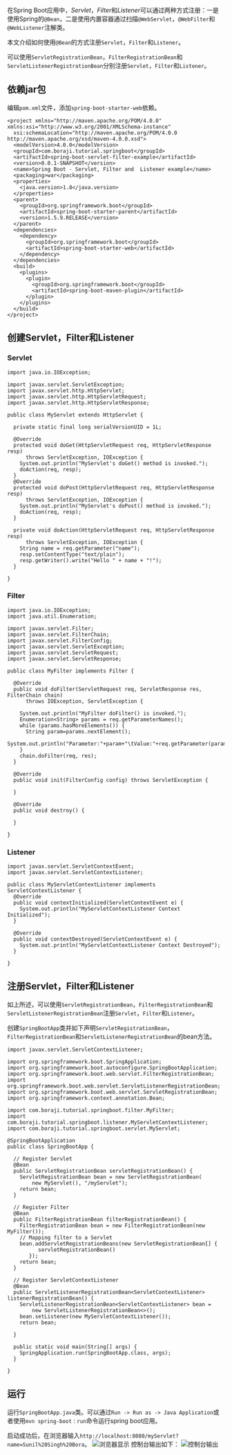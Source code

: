 在Spring Boot应用中，*Servlet*，*Filter*和*Listener*可以通过两种方式注册：一是使用Spring的`@Bean`，二是使用内置容器通过扫描`@WebServlet`，`@WebFilter`和`@WebListener`注解类。

本文介绍如何使用`@Bean`的方式注册`Servlet`，`Filter`和`Listener`。

可以使用`ServletRegistrationBean`，`FilterRegistrationBean`和`ServletListenerRegistrationBean`分别注册`Servlet`，`Filter`和`Listener`。

## 依赖jar包

编辑`pom.xml`文件，添加`spring-boot-starter-web`依赖。
```
<project xmlns="http://maven.apache.org/POM/4.0.0" xmlns:xsi="http://www.w3.org/2001/XMLSchema-instance"
  xsi:schemaLocation="http://maven.apache.org/POM/4.0.0 http://maven.apache.org/xsd/maven-4.0.0.xsd">
  <modelVersion>4.0.0</modelVersion>
  <groupId>com.boraji.tutorial.springboot</groupId>
  <artifactId>spring-boot-servlet-filter-example</artifactId>
  <version>0.0.1-SNAPSHOT</version>
  <name>Spring Boot - Servlet, Filter and  Listener example</name>
  <packaging>war</packaging>
  <properties>
    <java.version>1.8</java.version>
  </properties>
  <parent>
    <groupId>org.springframework.boot</groupId>
    <artifactId>spring-boot-starter-parent</artifactId>
    <version>1.5.9.RELEASE</version>
  </parent>
  <dependencies>
    <dependency>
      <groupId>org.springframework.boot</groupId>
      <artifactId>spring-boot-starter-web</artifactId>
    </dependency>
  </dependencies>
  <build>
    <plugins>
      <plugin>
        <groupId>org.springframework.boot</groupId>
        <artifactId>spring-boot-maven-plugin</artifactId>
      </plugin>
    </plugins>
  </build>
</project>
```

## 创建Servlet，Filter和Listener

### Servlet
```
import java.io.IOException;

import javax.servlet.ServletException;
import javax.servlet.http.HttpServlet;
import javax.servlet.http.HttpServletRequest;
import javax.servlet.http.HttpServletResponse;

public class MyServlet extends HttpServlet {

  private static final long serialVersionUID = 1L;

  @Override
  protected void doGet(HttpServletRequest req, HttpServletResponse resp)
      throws ServletException, IOException {
    System.out.println("MyServlet's doGet() method is invoked.");
    doAction(req, resp);
  }
  @Override
  protected void doPost(HttpServletRequest req, HttpServletResponse resp)
      throws ServletException, IOException {
    System.out.println("MyServlet's doPost() method is invoked.");
    doAction(req, resp);
  }
  
  private void doAction(HttpServletRequest req, HttpServletResponse resp)
      throws ServletException, IOException {
    String name = req.getParameter("name");
    resp.setContentType("text/plain");
    resp.getWriter().write("Hello " + name + "!");
  }
  
}
```

### Filter
```
import java.io.IOException;
import java.util.Enumeration;

import javax.servlet.Filter;
import javax.servlet.FilterChain;
import javax.servlet.FilterConfig;
import javax.servlet.ServletException;
import javax.servlet.ServletRequest;
import javax.servlet.ServletResponse;

public class MyFilter implements Filter {

  @Override
  public void doFilter(ServletRequest req, ServletResponse res, FilterChain chain)
      throws IOException, ServletException {
    
    System.out.println("MyFilter doFilter() is invoked.");
    Enumeration<String> params = req.getParameterNames();
    while (params.hasMoreElements()) {
      String param=params.nextElement();
      System.out.println("Parameter:"+param+"\tValue:"+req.getParameter(param));
    }
    chain.doFilter(req, res);
  }

  @Override
  public void init(FilterConfig config) throws ServletException {
    
  }

  @Override
  public void destroy() {

  }

}
```

### Listener
```
import javax.servlet.ServletContextEvent;
import javax.servlet.ServletContextListener;

public class MyServletContextListener implements ServletContextListener {
  @Override
  public void contextInitialized(ServletContextEvent e) {
    System.out.println("MyServletContextListener Context Initialized");
  }

  @Override
  public void contextDestroyed(ServletContextEvent e) {
    System.out.println("MyServletContextListener Context Destroyed");
  }

}
```

## 注册Servlet，Filter和Listener

如上所述，可以使用`ServletRegistrationBean`，`FilterRegistrationBean`和`ServletListenerRegistrationBean`注册`Servlet`，`Filter`和`Listener`。

创建`SpringBootApp`类并如下声明`ServletRegistrationBean`，`FilterRegistrationBean`和`ServletListenerRegistrationBean`的bean方法。
```
import javax.servlet.ServletContextListener;

import org.springframework.boot.SpringApplication;
import org.springframework.boot.autoconfigure.SpringBootApplication;
import org.springframework.boot.web.servlet.FilterRegistrationBean;
import org.springframework.boot.web.servlet.ServletListenerRegistrationBean;
import org.springframework.boot.web.servlet.ServletRegistrationBean;
import org.springframework.context.annotation.Bean;

import com.boraji.tutorial.springboot.filter.MyFilter;
import com.boraji.tutorial.springboot.listener.MyServletContextListener;
import com.boraji.tutorial.springboot.servlet.MyServlet;

@SpringBootApplication
public class SpringBootApp {

  // Register Servlet
  @Bean
  public ServletRegistrationBean servletRegistrationBean() {
    ServletRegistrationBean bean = new ServletRegistrationBean(
        new MyServlet(), "/myServlet");
    return bean;
  }

  // Register Filter
  @Bean
  public FilterRegistrationBean filterRegistrationBean() {
    FilterRegistrationBean bean = new FilterRegistrationBean(new MyFilter());
    // Mapping filter to a Servlet
    bean.addServletRegistrationBeans(new ServletRegistrationBean[] {
          servletRegistrationBean() 
       });
    return bean;
  }

  // Register ServletContextListener
  @Bean
  public ServletListenerRegistrationBean<ServletContextListener> listenerRegistrationBean() {
    ServletListenerRegistrationBean<ServletContextListener> bean = 
        new ServletListenerRegistrationBean<>();
    bean.setListener(new MyServletContextListener());
    return bean;

  }

  public static void main(String[] args) {
    SpringApplication.run(SpringBootApp.class, args);
  }

}
```

## 运行

运行`SpringBootApp.java`类。可以通过`Run -> Run as -> Java Application`或者使用`mvn spring-boot：run`命令运行spring boot应用。

启动成功后，在浏览器输入`http://localhost:8080/myServlet?name=Sunil%20Singh%20Bora`。
![浏览器显示](https://upload-images.jianshu.io/upload_images/292448-37a4f186f1819b84.png?imageMogr2/auto-orient/strip%7CimageView2/2/w/1240)
控制台输出如下：
![控制台输出](https://upload-images.jianshu.io/upload_images/292448-1e79d010cd5b5e87.png?imageMogr2/auto-orient/strip%7CimageView2/2/w/1240)

